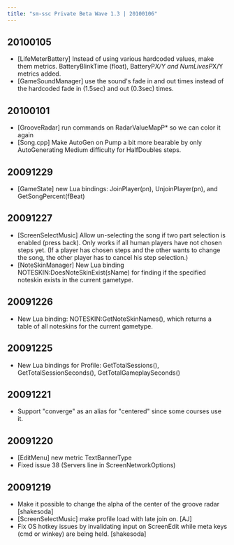 ```yaml
---
title: "sm-ssc Private Beta Wave 1.3 | 20100106"
---
```


20100105
--------
* [LifeMeterBattery] Instead of using various hardcoded values, make them metrics.
  BatteryBlinkTime (float), BatteryP*X/Y and NumLivesP*X/Y metrics added.
* [GameSoundManager] use the sound's fade in and out times instead of the
  hardcoded fade in (1.5sec) and out (0.3sec) times.

20100101
--------
* [GrooveRadar] run commands on RadarValueMapP* so we can color it again
* [Song.cpp] Make AutoGen on Pump a bit more bearable by only AutoGenerating
  Medium difficulty for HalfDoubles steps.

20091229
--------
* [GameState] new Lua bindings: JoinPlayer(pn), UnjoinPlayer(pn), and
  GetSongPercent(fBeat)

20091227
--------
* [ScreenSelectMusic] Allow un-selecting the song if two part selection is
  enabled (press back). Only works if all human players have not chosen steps
  yet. (If a player has chosen steps and the other wants to change the song,
  the other player has to cancel his step selection.)
* [NoteSkinManager] New Lua binding NOTESKIN:DoesNoteSkinExist(sName) for
  finding if the specified noteskin exists in the current gametype.

20091226
--------
* New Lua binding: NOTESKIN:GetNoteSkinNames(), which returns a table of all
  noteskins for the current gametype.

20091225
--------
* New Lua bindings for Profile: GetTotalSessions(), GetTotalSessionSeconds(),
  GetTotalGameplaySeconds()

20091221
--------
* Support "converge" as an alias for "centered" since some courses use it.

20091220
--------
* [EditMenu] new metric TextBannerType
* Fixed issue 38 (Servers line in ScreenNetworkOptions)

20091219
--------
* Make it possible to change the alpha of the center of the groove radar [shakesoda]
* [ScreenSelectMusic] make profile load with late join on. [AJ]
* Fix OS hotkey issues by invalidating input on ScreenEdit while meta keys
  (cmd or winkey) are being held. [shakesoda]